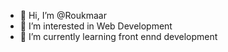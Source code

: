 - 👋 Hi, I’m @Roukmaar
- 👀 I’m interested in Web Development
- 🌱 I’m currently learning front ennd development

<!---
Roukmaar/Roukmaar is a ✨ special ✨ repository because its `README.md` (this file) appears on your GitHub profile.
You can click the Preview link to take a look at your changes.
--->
